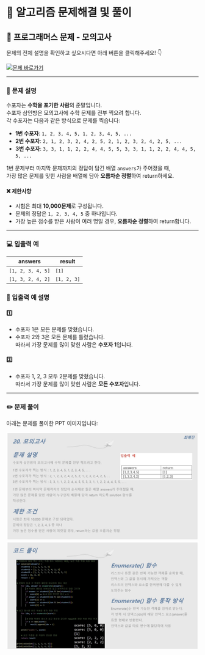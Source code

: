 # 🧩 알고리즘 문제해결 및 풀이

## 📘 프로그래머스 문제 - 모의고사

문제의 전체 설명을 확인하고 싶으시다면 아래 버튼을 클릭해주세요! 👇

[![문제 바로가기](https://img.shields.io/badge/문제%20바로가기-%230088CC?style=for-the-badge&logo=google-chrome&logoColor=white)](https://school.programmers.co.kr/learn/courses/30/lessons/42840)

---

### 📌 문제 설명

수포자는 **수학을 포기한 사람**의 준말입니다.  
수포자 삼인방은 모의고사에 수학 문제를 전부 찍으려 합니다.  
각 수포자는 다음과 같은 방식으로 문제를 찍습니다:

- **1번 수포자**: `1, 2, 3, 4, 5, 1, 2, 3, 4, 5, ...`
- **2번 수포자**: `2, 1, 2, 3, 2, 4, 2, 5, 2, 1, 2, 3, 2, 4, 2, 5, ...`
- **3번 수포자**: `3, 3, 1, 1, 2, 2, 4, 4, 5, 5, 3, 3, 1, 1, 2, 2, 4, 4, 5, 5, ...`

1번 문제부터 마지막 문제까지의 정답이 담긴 배열 `answers`가 주어졌을 때,  
가장 많은 문제를 맞힌 사람을 배열에 담아 **오름차순 정렬**하여 return하세요.

#### ❌ 제한사항

- 시험은 최대 **10,000문제**로 구성됩니다.
- 문제의 정답은 `1, 2, 3, 4, 5` 중 하나입니다.
- 가장 높은 점수를 받은 사람이 여러 명일 경우, **오름차순 정렬**하여 return합니다.

---
### 💻 입출력 예

| answers         | result       |
|------------------|--------------|
| `[1, 2, 3, 4, 5]` | `[1]`        |
| `[1, 3, 2, 4, 2]` | `[1, 2, 3]`  |

### 📖 입출력 예 설명

#### 1️⃣

- 수포자 1은 모든 문제를 맞혔습니다.
- 수포자 2와 3은 모든 문제를 틀렸습니다.  
따라서 가장 문제를 많이 맞힌 사람은 **수포자 1**입니다.

#### 2️⃣

- 수포자 1, 2, 3 모두 2문제를 맞혔습니다.  
따라서 가장 문제를 많이 맞힌 사람은 **모든 수포자**입니다.

---

### ✏️ 문제 풀이

아래는 문제를 풀이한 PPT 이미지입니다:  

![문제 풀이](./img/1.jpg)
![문제 풀이](./img/2.jpg)